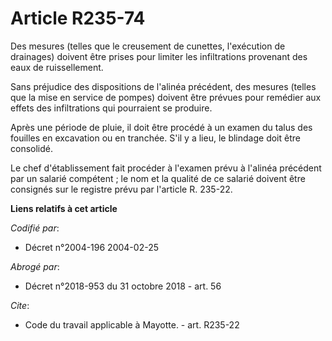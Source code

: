 # Article R235-74

Des mesures (telles que le creusement de cunettes, l'exécution de drainages) doivent être prises pour limiter les
infiltrations provenant des eaux de ruissellement.

Sans préjudice des dispositions de l'alinéa précédent, des mesures (telles que la mise en service de pompes) doivent être
prévues pour remédier aux effets des infiltrations qui pourraient se produire.

Après une période de pluie, il doit être procédé à un examen du talus des fouilles en excavation ou en tranchée. S'il y a
lieu, le blindage doit être consolidé.

Le chef d'établissement fait procéder à l'examen prévu à l'alinéa précédent par un salarié compétent ; le nom et la qualité
de ce salarié doivent être consignés sur le registre prévu par l'article R. 235-22.

**Liens relatifs à cet article**

_Codifié par_:

  - Décret n°2004-196 2004-02-25

_Abrogé par_:

  - Décret n°2018-953 du 31 octobre 2018 - art. 56

_Cite_:

  - Code du travail applicable à Mayotte. - art. R235-22
